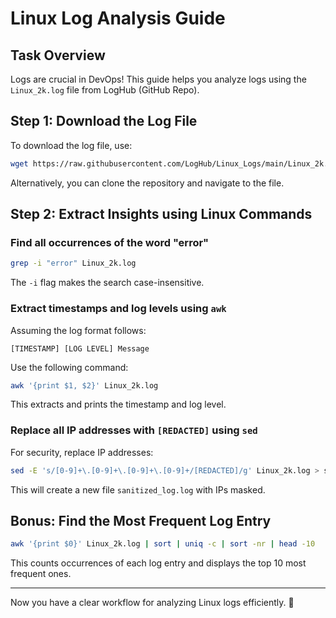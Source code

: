 # Linux Log Analysis Guide

## **Task Overview**
Logs are crucial in DevOps! This guide helps you analyze logs using the `Linux_2k.log` file from LogHub (GitHub Repo).

## **Step 1: Download the Log File**
To download the log file, use:
```bash
wget https://raw.githubusercontent.com/LogHub/Linux_Logs/main/Linux_2k.log
```
Alternatively, you can clone the repository and navigate to the file.

## **Step 2: Extract Insights using Linux Commands**

### **Find all occurrences of the word "error"**
```bash
grep -i "error" Linux_2k.log
```
The `-i` flag makes the search case-insensitive.

### **Extract timestamps and log levels using `awk`**
Assuming the log format follows:
```
[TIMESTAMP] [LOG LEVEL] Message
```
Use the following command:
```bash
awk '{print $1, $2}' Linux_2k.log
```
This extracts and prints the timestamp and log level.

### **Replace all IP addresses with `[REDACTED]` using `sed`**
For security, replace IP addresses:
```bash
sed -E 's/[0-9]+\.[0-9]+\.[0-9]+\.[0-9]+/[REDACTED]/g' Linux_2k.log > sanitized_log.log
```
This will create a new file `sanitized_log.log` with IPs masked.

## **Bonus: Find the Most Frequent Log Entry**
```bash
awk '{print $0}' Linux_2k.log | sort | uniq -c | sort -nr | head -10
```
This counts occurrences of each log entry and displays the top 10 most frequent ones.

---
Now you have a clear workflow for analyzing Linux logs efficiently. 🚀
